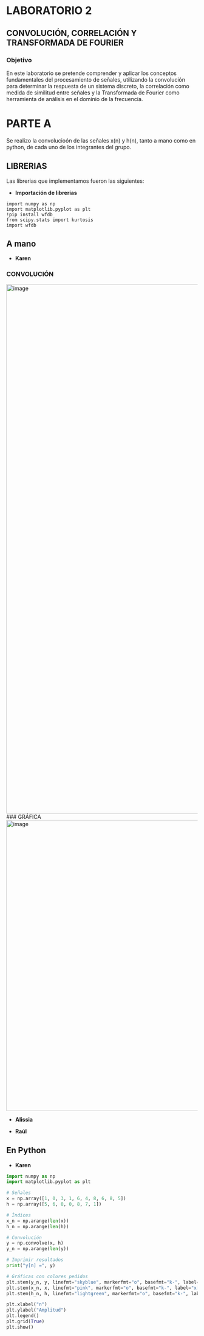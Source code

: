 # LABORATORIO 2
## CONVOLUCIÓN, CORRELACIÓN Y TRANSFORMADA DE FOURIER
### Objetivo
En este laboratorio se pretende comprender y aplicar los conceptos fundamentales del procesamiento de señales, utilizando la convolución para determinar la respuesta de un sistema discreto, la correlación como medida de similitud entre señales y la Transformada de Fourier como herramienta de análisis en el dominio de la frecuencia.
# PARTE A
Se realizo la convolucioón de las señales x(n) y h(n), tanto a mano como en python, de cada uno de los integrantes del grupo.
## LIBRERIAS
Las librerias que implementamos fueron las siguientes:

+ **Importación de librerias**
```phyton
import numpy as np
import matplotlib.pyplot as plt
!pip install wfdb
from scipy.stats import kurtosis
import wfdb
```
## A mano
+ **Karen**
### CONVOLUCIÓN
<img width="1000" height="1390" alt="image" src="https://github.com/user-attachments/assets/39e440d0-d69c-41cc-934b-e63bd866082a" />
### GRÁFICA
<img width="1000" height="764" alt="image" src="https://github.com/user-attachments/assets/3cc04951-d661-4bc8-b684-101044d458c9" />

+ **Alissia**

+ **Raúl**

## En Python

+ **Karen**

```python
import numpy as np
import matplotlib.pyplot as plt

# Señales
x = np.array([1, 0, 3, 1, 6, 4, 8, 6, 8, 5])
h = np.array([5, 6, 0, 0, 8, 7, 1])

# Índices
x_n = np.arange(len(x))
h_n = np.arange(len(h))

# Convolución
y = np.convolve(x, h)
y_n = np.arange(len(y))

# Imprimir resultados
print("y[n] =", y)

# Gráficas con colores pedidos
plt.stem(y_n, y, linefmt="skyblue", markerfmt="o", basefmt="k-", label="y[n]")
plt.stem(x_n, x, linefmt="pink", markerfmt="o", basefmt="k-", label="x[n]")
plt.stem(h_n, h, linefmt="lightgreen", markerfmt="o", basefmt="k-", label="h[n]")

plt.xlabel("n")
plt.ylabel("Amplitud")
plt.legend()
plt.grid(True)
plt.show()
```






